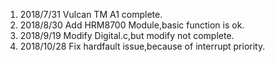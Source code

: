 1. 2018/7/31 Vulcan TM A1 complete.
2. 2018/8/30 Add HRM8700 Module,basic function is ok.
3. 2018/9/19 Modify Digital.c,but modify not complete.
4. 2018/10/28 Fix hardfault issue,because of interrupt priority.
